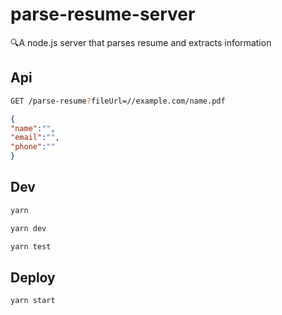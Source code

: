 # parse-resume-server
🔍A node.js server that parses resume and extracts information 

## Api

```sh
GET /parse-resume?fileUrl=//example.com/name.pdf
```

```json
{
"name":"",
"email":"",
"phone":""
}
```

## Dev

```sh
yarn 

yarn dev

yarn test
```

## Deploy

```sh
yarn start
```

